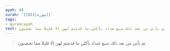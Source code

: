 ```yaml
---
ayah: 48
surah: '[[012|سورة]]'
tags:
- quran/ayah
text: ثم يأتي من بعد ذلك سبع شداد يأكلن ما قدمتم لهن إلا قليلا مما تحصنون
---
```

> ثم يأتي من بعد ذلك سبع شداد يأكلن ما قدمتم لهن إلا قليلا مما تحصنون
